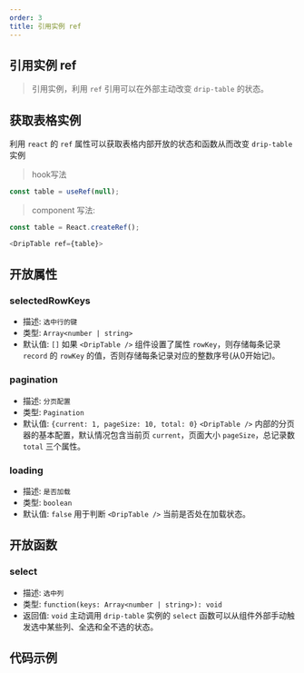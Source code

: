 ```yaml
---
order: 3
title: 引用实例 ref
---
```


## 引用实例 ref

> 引用实例，利用 `ref` 引用可以在外部主动改变 `drip-table` 的状态。

## 获取表格实例

利用 `react` 的 `ref` 属性可以获取表格内部开放的状态和函数从而改变 `drip-table` 实例

> hook写法

```js
const table = useRef(null);
```

> component 写法:

```js
const table = React.createRef();

<DripTable ref={table}>
```

## 开放属性

### selectedRowKeys

- 描述: `选中行的键`
- 类型: `Array<number | string>`
- 默认值: `[]`
如果 `<DripTable />` 组件设置了属性 `rowKey`，则存储每条记录 `record` 的 `rowKey` 的值，否则存储每条记录对应的整数序号(从0开始记)。

### pagination

- 描述: `分页配置`
- 类型: `Pagination`
- 默认值: `{current: 1, pageSize: 10, total: 0}`
`<DripTable />` 内部的分页器的基本配置，默认情况包含当前页 `current`，页面大小 `pageSize`，总记录数 `total` 三个属性。

### loading

- 描述: `是否加载`
- 类型: `boolean`
- 默认值: `false`
用于判断 `<DripTable />` 当前是否处在加载状态。

## 开放函数

### select

- 描述: `选中列`
- 类型: `function(keys: Array<number | string>): void`
- 返回值: `void`
主动调用 `drip-table` 实例的 `select` 函数可以从组件外部手动触发选中某些列、全选和全不选的状态。

## 代码示例

<code src='./ref.tsx'></code>

